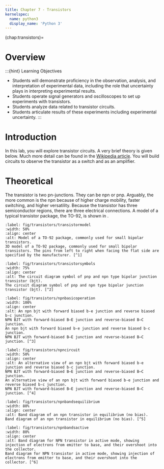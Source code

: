 ```yaml
---
title: Chapter 7 - Transistors
kernelspec:
  name: python3
  display_name: 'Python 3'
---
```

(chap:transistors)=
# Overview
:::{hint} Learning Objectives
* Students will demonstrate proficiency in the observation, analysis, and interpretation of experimental data, including the role that uncertainty plays in interpreting experimental results.
* Students operate signal generators and oscilloscopes to set up experiments with transistors.
* Students analyze data related to transistor circuits.
* Students articulate results of these experiments including experimental uncertainty.
:::

# Introduction
In this lab, you will explore transistor circuits. A very brief theory is given below. Much more detail can be found in the [Wikipedia article](#https://en.wikipedia.org/wiki/Bipolar_junction_transistor#NPN). You will build circuits to observe the transistor as a switch and as an amplifier.

# Theoretical 

The transistor is two pn-junctions. They can be npn or pnp. Arguably, the more common is the npn because of higher charge mobility, faster switching, and higher versatility. Because the transistor has three semiconductor regions, there are three electrical connections. A model of a typical transistor package, the TO-92, is shown in [](#fig:transistors:transistormodel).
```{figure} ../figures/ch7_transistors/BipolarTransistor3Dmodel.png
:label: fig/transistors/transistormodel
:width: 50%
:align: center
:alt: Model of a TO-92 package, commonly used for small bipolar transistors.
3D model of a TO-92 package, commonly used for small bipolar transistors. The pins from left to right when facing the flat side are specified by the manufacturer. [^1]
```
```{figure} ../figures/ch7_transistors/NPN_AND_PNP_BJT_SYMBOLS.png
:label: fig/transistors/transistorsymbols
:width: 75%
:align: center
:alt: The circuit diagram symbol of pnp and npn type bipolar junction transistor (bjt).
The circuit diagram symbol of pnp and npn type bipolar junction transistor (bjt). [^2]
```
```{figure} ../figures/ch7_transistors/NPN_BJT_Basic_Operation.svg
:label: fig/transistors/npnbasicoperation
:width: 100%
:align: center
:alt: An npn bjt with forward biased b-e junction and reverse biased b-c junction.
NPN BJT with forward-biased B–E junction and reverse-biased B–C junction.
An npn bjt with forward biased b-e junction and reverse biased b-c junction.
NPN BJT with forward-biased B–E junction and reverse-biased B–C junction. [^3]
```
```{figure} ../figures/ch7_transistors/NPN_BJT_Structure_n_circuit.svg
:label: fig/transistors/npncircuit
:width: 50%
:align: center
:alt: An alternative view of an npn bjt with forward biased b-e junction and reverse biased b-c junction.
NPN BJT with forward-biased B–E junction and reverse-biased B–C junction.
An alternative view of an npn bjt with forward biased b-e junction and reverse biased b-c junction.
NPN BJT with forward-biased B–E junction and reverse-biased B–C junction. [^4]
```
```{figure} ../figures/ch7_transistors/NPN_Band_Diagram_Equilibrium.svg
:label: fig/transistors/npnbandsequilibrium
:width: 80%
:align: center
:alt: Band diagram of an npn transistor in equilibrium (no bias). 
Band diagram of an npn transistor in equilibrium (no bias). [^5]
```
```{figure} ../figures/ch7_transistors/NPN_Band_Diagram_Active.svg
:label: fig/transistors/npnbandsactive
:width: 80%
:align: center
:alt: Band diagram for NPN transistor in active mode, showing injection of electrons from emitter to base, and their overshoot into the collector. 
Band diagram for NPN transistor in active mode, showing injection of electrons from emitter to base, and their overshoot into the collector. [^6]
```

[^1]: Image by Bazylevnik0 - Own work, CC BY-SA 4.0, https://commons.wikimedia.org/w/index.php?curid=130428568
[^2]: Image by Osbert Joel for Electrical Classroom - Own work, CC BY-SA 4.0, https://commons.wikimedia.org/w/index.php?curid=106111550
[^3]: Image by Jp314159 - Own work, CC BY-SA 4.0, https://commons.wikimedia.org/w/index.php?curid=78389923
[^4]: Image by Inductiveload - Own workBased on File:Npn-structure.png, by User:Heron at the English Wikipedia, CC BY-SA 3.0, https://commons.wikimedia.org/w/index.php?curid=11068618
[^5]: Image by Inductiveload - Own drawing, done in Inkscape, Public Domain, https://commons.wikimedia.org/w/index.php?curid=1696512
[^6]: Image by Inductiveload - Own drawing, done in Inkscape, Public Domain, https://commons.wikimedia.org/w/index.php?curid=1696520